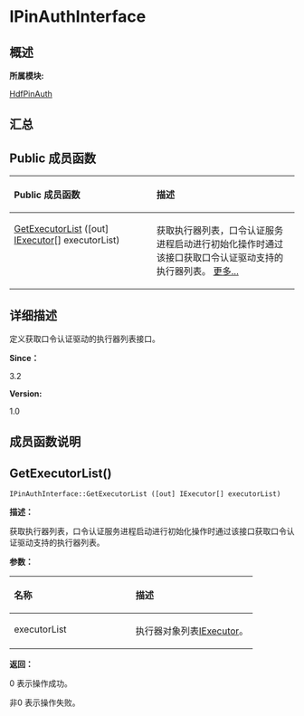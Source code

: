 # IPinAuthInterface<a name="ZH-CN_TOPIC_0000001343200749"></a>

## **概述**<a name="section1808358240083932"></a>

**所属模块:**

[HdfPinAuth](_hdf_pin_auth.md)

## **汇总**<a name="section1735486492083932"></a>

## Public 成员函数<a name="pub-methods"></a>

<a name="table634478303083932"></a>
<table><thead align="left"><tr id="row1001633218083932"><th class="cellrowborder" valign="top" width="50%" id="mcps1.1.3.1.1"><p id="p372905460083932"><a name="p372905460083932"></a><a name="p372905460083932"></a>Public 成员函数</p>
</th>
<th class="cellrowborder" valign="top" width="50%" id="mcps1.1.3.1.2"><p id="p248580556083932"><a name="p248580556083932"></a><a name="p248580556083932"></a>描述</p>
</th>
</tr>
</thead>
<tbody><tr id="row858935328083932"><td class="cellrowborder" valign="top" width="50%" headers="mcps1.1.3.1.1 "><p id="p1823663745083932"><a name="p1823663745083932"></a><a name="p1823663745083932"></a><a href="interface_i_pin_auth_interface.md#a247893f9249790a08050f7eb10be8991">GetExecutorList</a> ([out] <a href="interface_i_executor.md">IExecutor</a>[] executorList)</p>
</td>
<td class="cellrowborder" valign="top" width="50%" headers="mcps1.1.3.1.2 "><p id="p666515747083932"><a name="p666515747083932"></a><a name="p666515747083932"></a>获取执行器列表，口令认证服务进程启动进行初始化操作时通过该接口获取口令认证驱动支持的执行器列表。 <a href="interface_i_pin_auth_interface.md#a247893f9249790a08050f7eb10be8991">更多...</a></p>
</td>
</tr>
</tbody>
</table>

## **详细描述**<a name="section1768986310083932"></a>

定义获取口令认证驱动的执行器列表接口。

**Since：**

3.2

**Version:**

1.0

## **成员函数说明**<a name="section2145614057083932"></a>

## GetExecutorList\(\)<a name="a247893f9249790a08050f7eb10be8991"></a>

```
IPinAuthInterface::GetExecutorList ([out] IExecutor[] executorList)
```

**描述：**

获取执行器列表，口令认证服务进程启动进行初始化操作时通过该接口获取口令认证驱动支持的执行器列表。

**参数：**

<a name="table1345486569083932"></a>
<table><thead align="left"><tr id="row1836095390083932"><th class="cellrowborder" valign="top" width="50%" id="mcps1.1.3.1.1"><p id="p2032721144083932"><a name="p2032721144083932"></a><a name="p2032721144083932"></a>名称</p>
</th>
<th class="cellrowborder" valign="top" width="50%" id="mcps1.1.3.1.2"><p id="p631497725083932"><a name="p631497725083932"></a><a name="p631497725083932"></a>描述</p>
</th>
</tr>
</thead>
<tbody><tr id="row1584604330083932"><td class="cellrowborder" valign="top" width="50%" headers="mcps1.1.3.1.1 "><p id="entry1685424274083932p0"><a name="entry1685424274083932p0"></a><a name="entry1685424274083932p0"></a>executorList</p>
</td>
<td class="cellrowborder" valign="top" width="50%" headers="mcps1.1.3.1.2 "><p id="entry1128169314083932p0"><a name="entry1128169314083932p0"></a><a name="entry1128169314083932p0"></a>执行器对象列表<a href="interface_i_executor.md">IExecutor</a>。</p>
</td>
</tr>
</tbody>
</table>

**返回：**

0 表示操作成功。

非0 表示操作失败。

